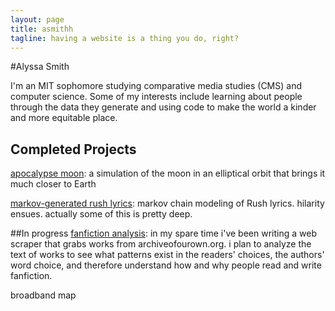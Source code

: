 ```yaml
---
layout: page
title: asmithh
tagline: having a website is a thing you do, right?
---
```



#Alyssa Smith

I'm an MIT sophomore studying comparative media studies (CMS) and computer science.  Some of my interests include learning about people through the data they generate and using code to make the world a kinder and more equitable place. 
    
## Completed Projects
[apocalypse moon](http://alyssa-smith.github.io/moon-orbits-earth): a simulation of the moon in an elliptical orbit that brings it much closer to Earth

[markov-generated rush lyrics](http://alyssa-smith.github.io/markov-rush): markov chain modeling of Rush lyrics. hilarity ensues. actually some of this is pretty deep.
    

##In progress
[fanfiction analysis](http://alyssa-smith.github.io/fanfiction): in my spare time i've been writing a web scraper that grabs works from archiveofourown.org. i plan to analyze the text of works to see what patterns exist in the readers' choices, the authors' word choice, and therefore understand how and why people read and write fanfiction. 

broadband map




